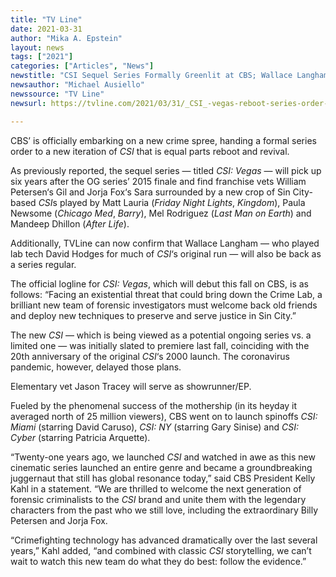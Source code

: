 ```yaml
---
title: "TV Line"
date: 2021-03-31
author: "Mika A. Epstein"
layout: news
tags: ["2021"]
categories: ["Articles", "News"]
newstitle: "CSI Sequel Series Formally Greenlit at CBS; Wallace Langham Returning Alongside William Petersen, Jorja Fox"
newsauthor: "Michael Ausiello"
newssource: "TV Line"
newsurl: https://tvline.com/2021/03/31/_CSI_-vegas-reboot-series-order-wallace-langham-hodges/

---
```


CBS’ is officially embarking on a new crime spree, handing a formal series order to a new iteration of _CSI_ that is equal parts reboot and revival.

As previously reported, the sequel series — titled _CSI: Vegas_ — will pick up six years after the OG series’ 2015 finale and find franchise vets William Petersen‘s Gil and Jorja Fox‘s Sara surrounded by a new crop of Sin City-based <em>CSI</em>s played by Matt Lauria (_Friday Night Lights_, _Kingdom_), Paula Newsome (_Chicago Med_, _Barry_), Mel Rodriguez (_Last Man on Earth_) and Mandeep Dhillon (_After Life_).

Additionally, TVLine can now confirm that Wallace Langham — who played lab tech David Hodges for much of _CSI_‘s original run — will also be back as a series regular.

The official logline for _CSI: Vegas_, which will debut this fall on CBS, is as follows: “Facing an existential threat that could bring down the Crime Lab, a brilliant new team of forensic investigators must welcome back old friends and deploy new techniques to preserve and serve justice in Sin City.”

The new _CSI_ — which is being viewed as a potential ongoing series vs. a limited one — was initially slated to premiere last fall, coinciding with the 20th anniversary of the original _CSI_‘s 2000 launch. The coronavirus pandemic, however, delayed those plans.

Elementary vet Jason Tracey will serve as showrunner/EP.

Fueled by the phenomenal success of the mothership (in its heyday it averaged north of 25 million viewers), CBS went on to launch spinoffs _CSI: Miami_ (starring David Caruso), _CSI: NY_ (starring Gary Sinise) and _CSI: Cyber_ (starring Patricia Arquette).

“Twenty-one years ago, we launched _CSI_ and watched in awe as this new cinematic series launched an entire genre and became a groundbreaking juggernaut that still has global resonance today,” said CBS President Kelly Kahl in a statement. “We are thrilled to welcome the next generation of forensic criminalists to the _CSI_ brand and unite them with the legendary characters from the past who we still love, including the extraordinary Billy Petersen and Jorja Fox.

“Crimefighting technology has advanced dramatically over the last several years,” Kahl added, “and combined with classic _CSI_ storytelling, we can’t wait to watch this new team do what they do best: follow the evidence.”
